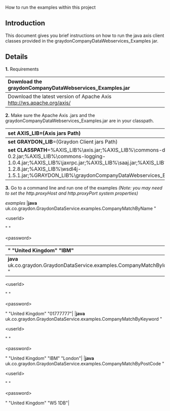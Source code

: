 How to run the examples within this project

## Introduction ##

This document gives you brief instructions on how to run the java axis client classes provided in the graydonCompanyDataWebservices\_Examples jar.

## Details ##

**1.** Requirements

|Download the graydonCompanyDataWebservices\_Examples.jar|
|:-------------------------------------------------------|
|Download the latest version of Apache Axis http://ws.apache.org/axis/|

**2.** Make sure the Apache Axis .jars and the graydonCompanyDataWebservices\_Examples.jar are in your classpath.

|**set AXIS\_LIB**=(Axis jars Path)|
|:---------------------------------|
|**set GRAYDON\_LIB**=(Graydon Client jars Path)|
|**set CLASSPATH**=%AXIS\_LIB%\axis.jar;%AXIS\_LIB%\commons-discovery-0.2.jar;%AXIS\_LIB%\commons-logging-1.0.4.jar;%AXIS\_LIB%\jaxrpc.jar;%AXIS\_LIB%\saaj.jar;%AXIS\_LIB%\log4j-1.2.8.jar;%AXIS\_LIB%\wsdl4j-1.5.1.jar;%GRAYDON\_LIB%\graydonCompanyDataWebservices\_Examples.jar|

**3.** Go to a command line and run one of the examples _(Note: you may need to set the http.proxyHost and http.proxyPort system properties)_

_examples_
|**java** uk.co.graydon.GraydonDataService.examples.CompanyMatchByName "

&lt;userId&gt;

" "

&lt;password&gt;

" "United Kingdom" "IBM"|
|:---------------------------------------------------------------------------------------------------------------------------------------|
|**java** uk.co.graydon.GraydonDataService.examples.CompanyMatchByIdentifier "

&lt;userId&gt;

" "

&lt;password&gt;

" "United Kingdom" "01777777"|
|**java** uk.co.graydon.GraydonDataService.examples.CompanyMatchByKeyword "

&lt;userId&gt;

" "

&lt;password&gt;

" "United Kingdom" "IBM" "London"|
|**java** uk.co.graydon.GraydonDataService.examples.CompanyMatchByPostCode "

&lt;userId&gt;

" "

&lt;password&gt;

" "United Kingdom" "W5 1DB"|